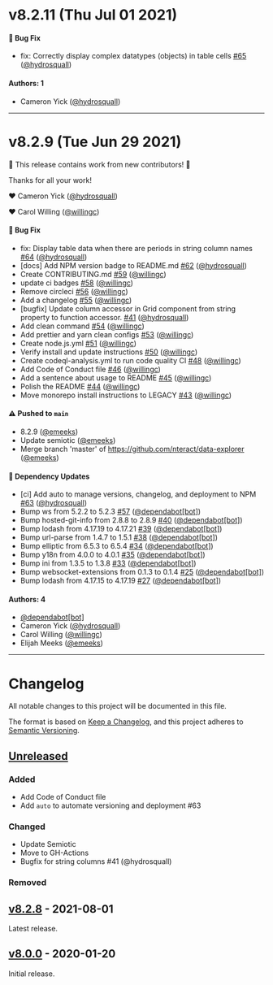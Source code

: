 # v8.2.11 (Thu Jul 01 2021)

#### 🐛 Bug Fix

- fix: Correctly display complex datatypes (objects) in table cells [#65](https://github.com/nteract/data-explorer/pull/65) ([@hydrosquall](https://github.com/hydrosquall))

#### Authors: 1

- Cameron Yick ([@hydrosquall](https://github.com/hydrosquall))

---

# v8.2.9 (Tue Jun 29 2021)

:tada: This release contains work from new contributors! :tada:

Thanks for all your work!

:heart: Cameron Yick ([@hydrosquall](https://github.com/hydrosquall))

:heart: Carol Willing ([@willingc](https://github.com/willingc))

#### 🐛 Bug Fix

- fix: Display table data when there are periods in string column names [#64](https://github.com/nteract/data-explorer/pull/64) ([@hydrosquall](https://github.com/hydrosquall))
- [docs] Add NPM version badge to README.md [#62](https://github.com/nteract/data-explorer/pull/62) ([@hydrosquall](https://github.com/hydrosquall))
- Create CONTRIBUTING.md [#59](https://github.com/nteract/data-explorer/pull/59) ([@willingc](https://github.com/willingc))
- update ci badges [#58](https://github.com/nteract/data-explorer/pull/58) ([@willingc](https://github.com/willingc))
- Remove circleci [#56](https://github.com/nteract/data-explorer/pull/56) ([@willingc](https://github.com/willingc))
- Add a changelog [#55](https://github.com/nteract/data-explorer/pull/55) ([@willingc](https://github.com/willingc))
- [bugfix] Update column accessor in Grid component from string property to function accessor. [#41](https://github.com/nteract/data-explorer/pull/41) ([@hydrosquall](https://github.com/hydrosquall))
- Add clean command [#54](https://github.com/nteract/data-explorer/pull/54) ([@willingc](https://github.com/willingc))
- Add prettier and yarn clean configs [#53](https://github.com/nteract/data-explorer/pull/53) ([@willingc](https://github.com/willingc))
- Create node.js.yml [#51](https://github.com/nteract/data-explorer/pull/51) ([@willingc](https://github.com/willingc))
- Verify install and update instructions [#50](https://github.com/nteract/data-explorer/pull/50) ([@willingc](https://github.com/willingc))
- Create codeql-analysis.yml to run code quality CI [#48](https://github.com/nteract/data-explorer/pull/48) ([@willingc](https://github.com/willingc))
- Add Code of Conduct file [#46](https://github.com/nteract/data-explorer/pull/46) ([@willingc](https://github.com/willingc))
- Add a sentence about usage to README [#45](https://github.com/nteract/data-explorer/pull/45) ([@willingc](https://github.com/willingc))
- Polish the README [#44](https://github.com/nteract/data-explorer/pull/44) ([@willingc](https://github.com/willingc))
- Move monorepo install instructions to LEGACY [#43](https://github.com/nteract/data-explorer/pull/43) ([@willingc](https://github.com/willingc))

#### ⚠️ Pushed to `main`

- 8.2.9 ([@emeeks](https://github.com/emeeks))
- Update semiotic ([@emeeks](https://github.com/emeeks))
- Merge branch 'master' of https://github.com/nteract/data-explorer ([@emeeks](https://github.com/emeeks))

#### 🔩 Dependency Updates

- [ci] Add auto to manage versions, changelog, and deployment to NPM [#63](https://github.com/nteract/data-explorer/pull/63) ([@hydrosquall](https://github.com/hydrosquall))
- Bump ws from 5.2.2 to 5.2.3 [#57](https://github.com/nteract/data-explorer/pull/57) ([@dependabot[bot]](https://github.com/dependabot[bot]))
- Bump hosted-git-info from 2.8.8 to 2.8.9 [#40](https://github.com/nteract/data-explorer/pull/40) ([@dependabot[bot]](https://github.com/dependabot[bot]))
- Bump lodash from 4.17.19 to 4.17.21 [#39](https://github.com/nteract/data-explorer/pull/39) ([@dependabot[bot]](https://github.com/dependabot[bot]))
- Bump url-parse from 1.4.7 to 1.5.1 [#38](https://github.com/nteract/data-explorer/pull/38) ([@dependabot[bot]](https://github.com/dependabot[bot]))
- Bump elliptic from 6.5.3 to 6.5.4 [#34](https://github.com/nteract/data-explorer/pull/34) ([@dependabot[bot]](https://github.com/dependabot[bot]))
- Bump y18n from 4.0.0 to 4.0.1 [#35](https://github.com/nteract/data-explorer/pull/35) ([@dependabot[bot]](https://github.com/dependabot[bot]))
- Bump ini from 1.3.5 to 1.3.8 [#33](https://github.com/nteract/data-explorer/pull/33) ([@dependabot[bot]](https://github.com/dependabot[bot]))
- Bump websocket-extensions from 0.1.3 to 0.1.4 [#25](https://github.com/nteract/data-explorer/pull/25) ([@dependabot[bot]](https://github.com/dependabot[bot]))
- Bump lodash from 4.17.15 to 4.17.19 [#27](https://github.com/nteract/data-explorer/pull/27) ([@dependabot[bot]](https://github.com/dependabot[bot]))

#### Authors: 4

- [@dependabot[bot]](https://github.com/dependabot[bot])
- Cameron Yick ([@hydrosquall](https://github.com/hydrosquall))
- Carol Willing ([@willingc](https://github.com/willingc))
- Elijah Meeks ([@emeeks](https://github.com/emeeks))

---


# Changelog

All notable changes to this project will be documented in this file.

The format is based on [Keep a Changelog](https://keepachangelog.com/en/1.0.0/),
and this project adheres to [Semantic Versioning](https://semver.org/spec/v2.0.0.html).

## [Unreleased]

### Added

- Add Code of Conduct file
- Add `auto` to automate versioning and deployment #63

### Changed

- Update Semiotic
- Move to GH-Actions
- Bugfix for string columns #41 (@hydrosquall)

### Removed

## [v8.2.8] - 2021-08-01

Latest release.

## [v8.0.0] - 2020-01-20

Initial release.

[Unreleased]: https://github.com/nteract/data-explorer/compare/v8.2.8...HEAD
[v8.2.8]: https://github.com/nteract/data-explorer/releases/tag/v8.2.8
[v8.0.0]: https://github.com/nteract/data-explorer/releases/tag/v8.0.0
